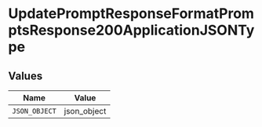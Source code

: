 # UpdatePromptResponseFormatPromptsResponse200ApplicationJSONType


## Values

| Name          | Value         |
| ------------- | ------------- |
| `JSON_OBJECT` | json_object   |